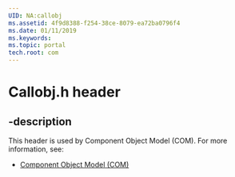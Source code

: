 ```yaml
---
UID: NA:callobj
ms.assetid: 4f9d8388-f254-38ce-8079-ea72ba0796f4
ms.date: 01/11/2019
ms.keywords: 
ms.topic: portal
tech.root: com
---
```


# Callobj.h header


## -description


This header is used by Component Object Model (COM). For more information, see:

- [Component Object Model (COM)](../_com/index.md)

